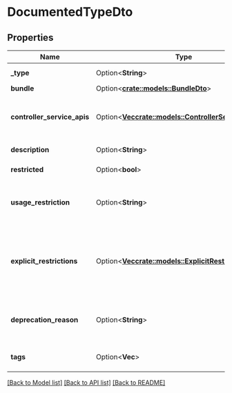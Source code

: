 # DocumentedTypeDto

## Properties

Name | Type | Description | Notes
------------ | ------------- | ------------- | -------------
**_type** | Option<**String**> | The fully qualified name of the type. | [optional]
**bundle** | Option<[**crate::models::BundleDto**](BundleDTO.md)> |  | [optional]
**controller_service_apis** | Option<[**Vec<crate::models::ControllerServiceApiDto>**](ControllerServiceApiDTO.md)> | If this type represents a ControllerService, this lists the APIs it implements. | [optional]
**description** | Option<**String**> | The description of the type. | [optional]
**restricted** | Option<**bool**> | Whether this type is restricted. | [optional]
**usage_restriction** | Option<**String**> | The optional description of why the usage of this component is restricted. | [optional]
**explicit_restrictions** | Option<[**Vec<crate::models::ExplicitRestrictionDto>**](ExplicitRestrictionDTO.md)> | An optional collection of explicit restrictions. If specified, these explicit restrictions will be enfored. | [optional]
**deprecation_reason** | Option<**String**> | The description of why the usage of this component is restricted. | [optional]
**tags** | Option<**Vec<String>**> | The tags associated with this type. | [optional]

[[Back to Model list]](../README.md#documentation-for-models) [[Back to API list]](../README.md#documentation-for-api-endpoints) [[Back to README]](../README.md)


